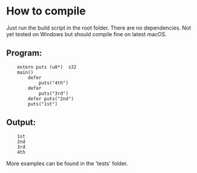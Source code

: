 # How to compile
Just run the build script in the root folder.
There are no dependencies. Not yet tested on Windows but should compile fine on latest macOS.

## Program:
        extern puts (u8*)  s32
        main()
            defer
                puts("4th")
            defer
                puts("3rd")
            defer puts("2nd")
            puts("1st")
            
## Output:

        1st
        2nd
        3rd
        4th

More examples can be found in the 'tests' folder.
